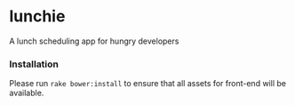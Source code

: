 # lunchie
A lunch scheduling app for hungry developers

### Installation
Please run `rake bower:install` to ensure that all assets for front-end will be available.
